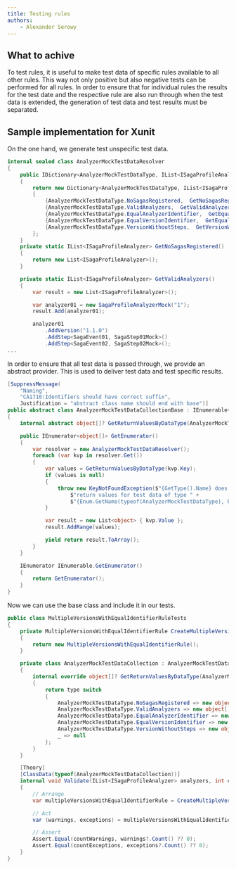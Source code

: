 ```yaml
---
title: Testing rules
authors:
    - Alexander Serowy
---
```


## What to achive

To test rules, it is useful to make test data of specific rules available to all other rules. This way not only positive but also negative tests can be performed for all rules. In order to ensure that for individual rules the results for the test date and the respective rule are also run through when the test data is extended, the generation of test data and test results must be separated.

## Sample implementation for Xunit

On the one hand, we generate test unspecific test data.

```csharp
internal sealed class AnalyzerMockTestDataResolver
{
    public IDictionary<AnalyzerMockTestDataType, IList<ISagaProfileAnalyzer>> Get()
    {
        return new Dictionary<AnalyzerMockTestDataType, IList<ISagaProfileAnalyzer>>
        {
            {AnalyzerMockTestDataType.NoSagasRegistered,  GetNoSagasRegistered()},
            {AnalyzerMockTestDataType.ValidAnalyzers,  GetValidAnalyzers()},
            {AnalyzerMockTestDataType.EqualAnalyzerIdentifier,  GetEqualAnalyzerIdentifier()},
            {AnalyzerMockTestDataType.EqualVersionIdentifier,  GetEqualVersionIdentifier()},
            {AnalyzerMockTestDataType.VersionWithoutSteps,  GetVersionWithoutSteps()}
        };
    }
    private static IList<ISagaProfileAnalyzer> GetNoSagasRegistered()
    {
        return new List<ISagaProfileAnalyzer>();
    }

    private static IList<ISagaProfileAnalyzer> GetValidAnalyzers()
    {
        var result = new List<ISagaProfileAnalyzer>();

        var analyzer01 = new SagaProfileAnalyzerMock("1");
        result.Add(analyzer01);

        analyzer01
            .AddVersion("1.1.0")
            .AddStep<SagaEvent01, SagaStep01Mock>()
            .AddStep<SagaEvent02, SagaStep02Mock>();
...
```

In order to ensure that all test data is passed through, we provide an abstract provider. This is used to deliver test data and test specific results.

```csharp
[SuppressMessage(
    "Naming",
    "CA1710:Identifiers should have correct suffix",
    Justification = "abstract class name should end with base")]
public abstract class AnalyzerMockTestDataCollectionBase : IEnumerable<object[]>
{
    internal abstract object[]? GetReturnValuesByDataType(AnalyzerMockTestDataType type);

    public IEnumerator<object[]> GetEnumerator()
    {
        var resolver = new AnalyzerMockTestDataResolver();
        foreach (var kvp in resolver.Get())
        {
            var values = GetReturnValuesByDataType(kvp.Key);
            if (values is null)
            {
                throw new KeyNotFoundException($"{GetType().Name} does not contain " +
                    $"return values for test data of type " +
                    $"{Enum.GetName(typeof(AnalyzerMockTestDataType), kvp.Key)}.");
            }

            var result = new List<object> { kvp.Value };
            result.AddRange(values);

            yield return result.ToArray();
        }
    }

    IEnumerator IEnumerable.GetEnumerator()
    {
        return GetEnumerator();
    }
}
```

Now we can use the base class and include it in our tests.

```csharp
public class MultipleVersionsWithEqualIdentifierRuleTests
{
    private MultipleVersionsWithEqualIdentifierRule CreateMultipleVersionsWithEqualIdentifierRule()
    {
        return new MultipleVersionsWithEqualIdentifierRule();
    }

    private class AnalyzerMockTestDataCollection : AnalyzerMockTestDataCollectionBase
    {
        internal override object[]? GetReturnValuesByDataType(AnalyzerMockTestDataType type)
        {
            return type switch
            {
                AnalyzerMockTestDataType.NoSagasRegistered => new object[] { 0, 0 },
                AnalyzerMockTestDataType.ValidAnalyzers => new object[] { 0, 0 },
                AnalyzerMockTestDataType.EqualAnalyzerIdentifier => new object[] { 0, 0 },
                AnalyzerMockTestDataType.EqualVersionIdentifier => new object[] { 0, 2 },
                AnalyzerMockTestDataType.VersionWithoutSteps => new object[] { 0, 0 },
                _ => null
            };
        }
    }

    [Theory]
    [ClassData(typeof(AnalyzerMockTestDataCollection))]
    internal void Validate(IList<ISagaProfileAnalyzer> analyzers, int countWarnings, int countExceptions)
    {
        // Arrange
        var multipleVersionsWithEqualIdentifierRule = CreateMultipleVersionsWithEqualIdentifierRule();

        // Act
        var (warnings, exceptions) = multipleVersionsWithEqualIdentifierRule.Validate(analyzers);

        // Assert
        Assert.Equal(countWarnings, warnings?.Count() ?? 0);
        Assert.Equal(countExceptions, exceptions?.Count() ?? 0);
    }
}
```
